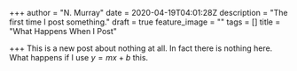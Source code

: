 +++
author = "N. Murray"
date = 2020-04-19T04:01:28Z
description = "The first time I post something."
draft = true
feature_image = ""
tags = []
title = "What Happens When I Post"

+++
This is a new post about nothing at all. In fact there is nothing here. What happens if I use $y = mx + b$ this.